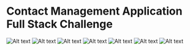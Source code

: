 # Contact Management Application Full Stack Challenge


<img src="./media/Screenshot 2024-09-20 at 2.44.16 AM.png" alt="Alt text"/> 

<img src="./media/Screenshot 2024-09-20 at 2.44.56 AM.png" alt="Alt text"/> 

<img src="./media/Screenshot 2024-09-20 at 2.46.47 AM.png" alt="Alt text"/> 

<img src="./media/Screenshot 2024-09-20 at 2.47.08 AM.png" alt="Alt text"/> 

<img src="./media/Screenshot 2024-09-20 at 2.47.35 AM.png" alt="Alt text"/> 

<img src="./media/Screenshot 2024-09-20 at 2.51.27 AM.png>" alt="Alt text"/> 

<img src="./media/Screenshot 2024-09-20 at 2.52.04 AM.png" alt="Alt text"/> 